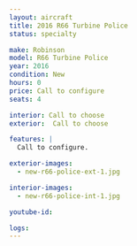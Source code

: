 ```yaml
---
layout: aircraft
title: 2016 R66 Turbine Police
status: specialty

make: Robinson
model: R66 Turbine Police
year: 2016
condition: New
hours: 0
price: Call to configure
seats: 4

interior: Call to choose
exterior:  Call to choose

features: |
  Call to configure.

exterior-images:
  - new-r66-police-ext-1.jpg

interior-images:
  - new-r66-police-int-1.jpg

youtube-id:

logs:
---
```

